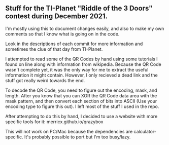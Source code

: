 ## Stuff for the TI-Planet "Riddle of the 3 Doors" contest during December 2021.

I'm mostly using this to document changes easily, and also to make my own comments so that I know what is going on in the code.

Look in the descriptions of each commit for more information and sometimes the clue of that day from TI-Planet. 

I attempted to read some of the QR Codes by hand using some tutorials I found on line along with information from wikipedia. Because the QR Code wasn't complete yet, it was the only way for me to extract the useful information it might contain. However, I only recieved a dead link and the stuff got really weird towards the end.

To decode the QR Code, you need to figure out the encoding, mask, and length. After you know that you can XOR the QR Code data area with the mask pattern, and then convert each section of bits into ASCII (Use your encoding type to figure this out). I left most of the stuff I used in the repo.

After attempting to do this by hand, I decided to use a website with more specific tools for it: merricx.github.io/qrazybox

This will not work on PC/Mac because the dependencies are calculator-specific. It's probably possible to port but I'm too busy/lazy.
